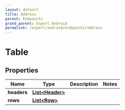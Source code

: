 ```yaml
---
layout: default
title: Address
parent: Endpoints
grand_parent: Expert Android
permalink: /expert/android/endpoints/address
---
```


# Table

## Properties
Name | Type | Description | Notes
------------ | ------------- | ------------- | -------------
**headers** | [**List&lt;Header&gt;**](Header.md) |  | 
**rows** | [**List&lt;Row&gt;**](Row.md) |  | 



